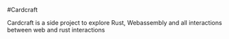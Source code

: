 #Cardcraft

Cardcraft is a side project to explore Rust, Webassembly and all interactions between web and rust interactions
